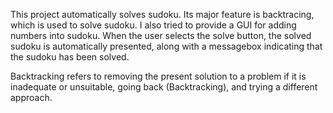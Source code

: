 This project automatically solves sudoku. Its major feature is backtracing, which is used to solve sudoku. I also tried to provide a GUI for adding numbers into sudoku. When the user selects the solve button, the solved sudoku is automatically presented, along with a messagebox indicating that the sudoku has been solved.

Backtracking refers to removing the present solution to a problem if it is inadequate or unsuitable, going back (Backtracking), and trying a different approach. 
